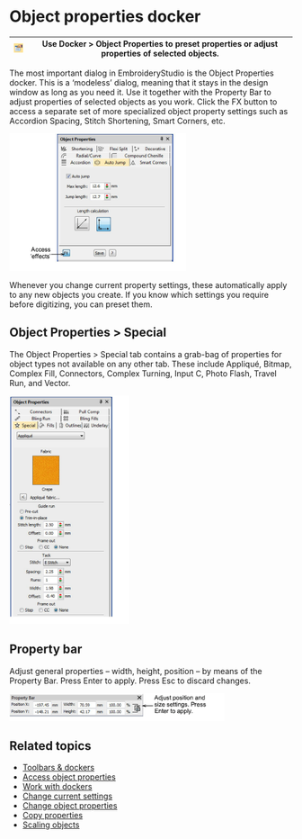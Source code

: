 # Object properties docker

| ![ObjectProperties.png](assets/ObjectProperties.png) | Use Docker > Object Properties to preset properties or adjust properties of selected objects. |
| ---------------------------------------------------- | --------------------------------------------------------------------------------------------- |

The most important dialog in EmbroideryStudio is the Object Properties docker. This is a ‘modeless’ dialog, meaning that it stays in the design window as long as you need it. Use it together with the Property Bar to adjust properties of selected objects as you work. Click the FX button to access a separate set of more specialized object property settings such as Accordion Spacing, Stitch Shortening, Smart Corners, etc.

![OPAutoJump.png](assets/OPAutoJump.png)

Whenever you change current property settings, these automatically apply to any new objects you create. If you know which settings you require before digitizing, you can preset them.

## Object Properties > Special

The Object Properties > Special tab contains a grab-bag of properties for object types not available on any other tab. These include Appliqué, Bitmap, Complex Fill, Connectors, Complex Turning, Input C, Photo Flash, Travel Run, and Vector.

![summary_-_edit00005.png](assets/summary_-_edit00005.png)

## Property bar

Adjust general properties – width, height, position – by means of the Property Bar. Press Enter to apply. Press Esc to discard changes.

![PropertyBar.png](assets/PropertyBar.png)

## Related topics

- [Toolbars & dockers](../../Basics/basics/Toolbars_dockers)
- [Access object properties](../../Basics/basics/Access_object_properties)
- [Work with dockers](../../Basics/basics/Work_with_dockers)
- [Change current settings](../../Digitizing/properties/Change_current_settings)
- [Change object properties](../../Digitizing/properties/Change_object_properties)
- [Copy properties](../../Digitizing/properties/Copy_properties)
- [Scaling objects](../../Modifying/transform/Scaling_objects)
